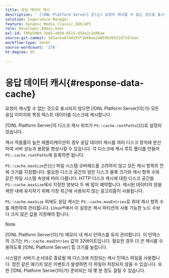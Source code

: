 ```yaml
---
title: 응답 데이터 캐시
description: ' [!DNL Platform Server] 은(는) 요청이 캐시할 수 없는 것으로 표시되지 않는 한 모든 응답 이미지와 특정 텍스트 데이터를 디스크에 캐시합니다.'
solution: Experience Manager
feature: Dynamic Media Classic,SDK/API
role: Developer,Admin,User
exl-id: f09e596d-2b85-4950-8515-d54a2c2e86ae
source-git-commit: 163ac6a6f44193f1b66ae24059630521d7247eae
workflow-type: tm+mt
source-wordcount: '276'
ht-degree: 0%

---
```


# 응답 데이터 캐시{#response-data-cache}

요청이 캐시할 수 없는 것으로 표시되지 않으면 [!DNL Platform Server]이(가) 모든 응답 이미지와 특정 텍스트 데이터를 디스크에 캐시합니다.

[!DNL Platform Server]의 디스크 캐시 위치가 `PS::cache.rootPaths`(으)로 설정되었습니다.

캐시 적중률이 높은 애플리케이션의 경우 응답 데이터 캐시를 여러 디스크 장치에 분산하여 서버 성능과 용량을 향상시킬 수 있습니다. 각 디스크에 캐시 루트 폴더를 만들어 `PS::cache.rootPaths`에 등록하면 됩니다.

`PS::cache.maxSize`은(는) 파일 시스템 오버헤드를 고려하지 않고 모든 캐시 항목의 전체 크기를 지정합니다. 필요한 디스크 공간의 양은 디스크 블록 크기와 캐시 항목 수와 같은 파일 시스템 속성에 따라 다릅니다. HTTP 디스크 캐시에 대한 디스크 공간을 `PS::cache.maxSize`에서 지정한 양보다 두 배 많이 예약합니다. 캐시된 데이터의 양을 제한 내에 유지하기 위해 가장 최근에 사용되지 않는 알고리즘이 사용됩니다.

`PS::cache.maxSize` 외에도 응답 캐시는 `PS::cache.maxEntries`로 최대 캐시 항목 수를 제한하여 관리됩니다. Linux®에서 이 설정은 캐시 파티션의 사용 가능한 노드 수보다 크지 않은 값을 지정해야 합니다.

>[!NOTE]
>
>[!DNL Platform Server]이(가) 메모리 내 캐시 인덱스를 유지 관리합니다. 이 인덱스의 크기는 `PS::cache.maxEntries` 값의 32바이트입니다. 필요한 경우 더 큰 캐시를 수용하도록 [!DNL Platform Server] 힙 크기를 늘립니다.

시스템은 서버가 순서대로 종료될 때 디스크에 저장되는 캐시 인덱스 파일을 사용합니다. 정전 같은 예기치 않은 이벤트가 발생하면 이 파일이 저장되지 않을 수 있습니다. 또한 [!DNL Platform Server]이(가) 준비되는 데 몇 분 정도 걸릴 수 있습니다.

